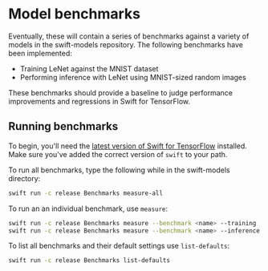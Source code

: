 # Model benchmarks

Eventually, these will contain a series of benchmarks against a variety of models in the 
swift-models repository. The following benchmarks have been implemented:

- Training LeNet against the MNIST dataset
- Performing inference with LeNet using MNIST-sized random images

These benchmarks should provide a baseline to judge performance improvements and regressions in 
Swift for TensorFlow.

## Running benchmarks

To begin, you'll need the [latest version of Swift for
TensorFlow](https://github.com/tensorflow/swift/blob/master/Installation.md)
installed. Make sure you've added the correct version of `swift` to your path.

To run all benchmarks, type the following while in the swift-models directory:

```sh
swift run -c release Benchmarks measure-all
```

To run an an individual benchmark, use `measure`:

```sh
swift run -c release Benchmarks measure --benchmark <name> --training
swift run -c release Benchmarks measure --benchmark <name> --inference
```

To list all benchmarks and their default settings use `list-defaults`:

```sh
swift run -c release Benchmarks list-defaults
```
